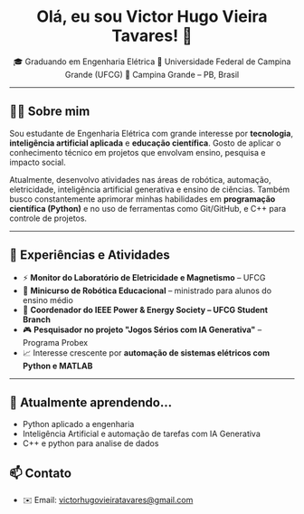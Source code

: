 <!-- Banner de destaque -->
<p align="center">
</p>

<h1 align="center">Olá, eu sou Victor Hugo Vieira Tavares! 👋</h1>

<p align="center">
🎓 Graduando em Engenharia Elétrica  
🔌 Universidade Federal de Campina Grande (UFCG)  
📍 Campina Grande – PB, Brasil

---

## 👨‍💻 Sobre mim

Sou estudante de Engenharia Elétrica com grande interesse por **tecnologia**, **inteligência artificial aplicada** e **educação científica**. Gosto de aplicar o conhecimento técnico em projetos que envolvam ensino, pesquisa e impacto social.

Atualmente, desenvolvo atividades nas áreas de robótica, automação, eletricidade, inteligência artificial generativa e ensino de ciências. Também busco constantemente aprimorar minhas habilidades em **programação científica (Python)** e no uso de ferramentas como Git/GitHub, e C++ para controle de projetos.

---

## 🚀 Experiências e Atividades

- ⚡ **Monitor do Laboratório de Eletricidade e Magnetismo** – UFCG  
- 🤖 **Minicurso de Robótica Educacional** – ministrado para alunos do ensino médio  
- 🔋 **Coordenador do IEEE Power & Energy Society – UFCG Student Branch**  
- 🎮 **Pesquisador no projeto "Jogos Sérios com IA Generativa"** – Programa Probex   
- 📈 Interesse crescente por **automação de sistemas elétricos com Python e MATLAB**

---
## 🌱 Atualmente aprendendo...

- Python aplicado a engenharia  
- Inteligência Artificial e automação de tarefas com IA Generativa  
- C++ e python para analise de dados
## 📫 Contato

- ✉️ Email: victorhugovieiratavares@gmail.com
  
<!--
**hugovieiraz/hugovieiraz** is a ✨ _special_ ✨ repository because its `README.md` (this file) appears on your GitHub profile.

Here are some ideas to get you started:

- 🔭 I’m currently working on ...
- 🌱 I’m currently learning ...
- 👯 I’m looking to collaborate on ...
- 🤔 I’m looking for help with ...
- 💬 Ask me about ...
- 📫 How to reach me: ...
- 😄 Pronouns: ...
- ⚡ Fun fact: ...
-->
